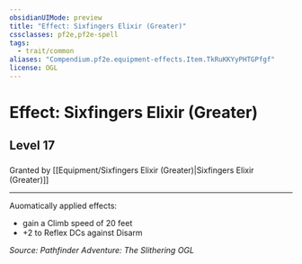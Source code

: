 ```yaml
---
obsidianUIMode: preview
title: "Effect: Sixfingers Elixir (Greater)"
cssclasses: pf2e,pf2e-spell
tags:
  - trait/common
aliases: "Compendium.pf2e.equipment-effects.Item.TkRuKKYyPHTGPfgf"
license: OGL
---
```

# Effect: Sixfingers Elixir (Greater)
## Level 17
### 






Granted by [[Equipment/Sixfingers Elixir (Greater)|Sixfingers Elixir (Greater)]]

* * *

Auomatically applied effects:

*   gain a Climb speed of 20 feet
*   +2 to Reflex DCs against Disarm

*Source: Pathfinder Adventure: The Slithering*
*OGL*